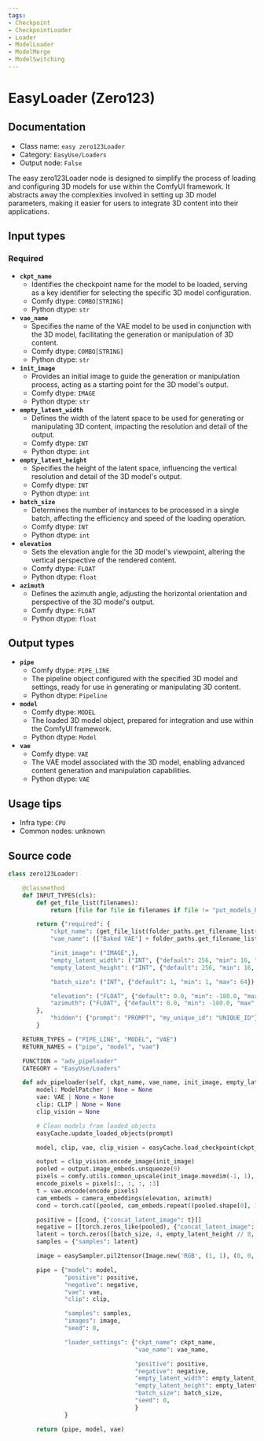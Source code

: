 ```yaml
---
tags:
- Checkpoint
- CheckpointLoader
- Loader
- ModelLoader
- ModelMerge
- ModelSwitching
---
```


# EasyLoader (Zero123)
## Documentation
- Class name: `easy zero123Loader`
- Category: `EasyUse/Loaders`
- Output node: `False`

The easy zero123Loader node is designed to simplify the process of loading and configuring 3D models for use within the ComfyUI framework. It abstracts away the complexities involved in setting up 3D model parameters, making it easier for users to integrate 3D content into their applications.
## Input types
### Required
- **`ckpt_name`**
    - Identifies the checkpoint name for the model to be loaded, serving as a key identifier for selecting the specific 3D model configuration.
    - Comfy dtype: `COMBO[STRING]`
    - Python dtype: `str`
- **`vae_name`**
    - Specifies the name of the VAE model to be used in conjunction with the 3D model, facilitating the generation or manipulation of 3D content.
    - Comfy dtype: `COMBO[STRING]`
    - Python dtype: `str`
- **`init_image`**
    - Provides an initial image to guide the generation or manipulation process, acting as a starting point for the 3D model's output.
    - Comfy dtype: `IMAGE`
    - Python dtype: `str`
- **`empty_latent_width`**
    - Defines the width of the latent space to be used for generating or manipulating 3D content, impacting the resolution and detail of the output.
    - Comfy dtype: `INT`
    - Python dtype: `int`
- **`empty_latent_height`**
    - Specifies the height of the latent space, influencing the vertical resolution and detail of the 3D model's output.
    - Comfy dtype: `INT`
    - Python dtype: `int`
- **`batch_size`**
    - Determines the number of instances to be processed in a single batch, affecting the efficiency and speed of the loading operation.
    - Comfy dtype: `INT`
    - Python dtype: `int`
- **`elevation`**
    - Sets the elevation angle for the 3D model's viewpoint, altering the vertical perspective of the rendered content.
    - Comfy dtype: `FLOAT`
    - Python dtype: `float`
- **`azimuth`**
    - Defines the azimuth angle, adjusting the horizontal orientation and perspective of the 3D model's output.
    - Comfy dtype: `FLOAT`
    - Python dtype: `float`
## Output types
- **`pipe`**
    - Comfy dtype: `PIPE_LINE`
    - The pipeline object configured with the specified 3D model and settings, ready for use in generating or manipulating 3D content.
    - Python dtype: `Pipeline`
- **`model`**
    - Comfy dtype: `MODEL`
    - The loaded 3D model object, prepared for integration and use within the ComfyUI framework.
    - Python dtype: `Model`
- **`vae`**
    - Comfy dtype: `VAE`
    - The VAE model associated with the 3D model, enabling advanced content generation and manipulation capabilities.
    - Python dtype: `VAE`
## Usage tips
- Infra type: `CPU`
- Common nodes: unknown


## Source code
```python
class zero123Loader:

    @classmethod
    def INPUT_TYPES(cls):
        def get_file_list(filenames):
            return [file for file in filenames if file != "put_models_here.txt" and "zero123" in file.lower()]

        return {"required": {
            "ckpt_name": (get_file_list(folder_paths.get_filename_list("checkpoints")),),
            "vae_name": (["Baked VAE"] + folder_paths.get_filename_list("vae"),),

            "init_image": ("IMAGE",),
            "empty_latent_width": ("INT", {"default": 256, "min": 16, "max": MAX_RESOLUTION, "step": 8}),
            "empty_latent_height": ("INT", {"default": 256, "min": 16, "max": MAX_RESOLUTION, "step": 8}),

            "batch_size": ("INT", {"default": 1, "min": 1, "max": 64}),

            "elevation": ("FLOAT", {"default": 0.0, "min": -180.0, "max": 180.0}),
            "azimuth": ("FLOAT", {"default": 0.0, "min": -180.0, "max": 180.0}),
        },
            "hidden": {"prompt": "PROMPT", "my_unique_id": "UNIQUE_ID"}
        }

    RETURN_TYPES = ("PIPE_LINE", "MODEL", "VAE")
    RETURN_NAMES = ("pipe", "model", "vae")

    FUNCTION = "adv_pipeloader"
    CATEGORY = "EasyUse/Loaders"

    def adv_pipeloader(self, ckpt_name, vae_name, init_image, empty_latent_width, empty_latent_height, batch_size, elevation, azimuth, prompt=None, my_unique_id=None):
        model: ModelPatcher | None = None
        vae: VAE | None = None
        clip: CLIP | None = None
        clip_vision = None

        # Clean models from loaded_objects
        easyCache.update_loaded_objects(prompt)

        model, clip, vae, clip_vision = easyCache.load_checkpoint(ckpt_name, "Default", True)

        output = clip_vision.encode_image(init_image)
        pooled = output.image_embeds.unsqueeze(0)
        pixels = comfy.utils.common_upscale(init_image.movedim(-1, 1), empty_latent_width, empty_latent_height, "bilinear", "center").movedim(1, -1)
        encode_pixels = pixels[:, :, :, :3]
        t = vae.encode(encode_pixels)
        cam_embeds = camera_embeddings(elevation, azimuth)
        cond = torch.cat([pooled, cam_embeds.repeat((pooled.shape[0], 1, 1))], dim=-1)

        positive = [[cond, {"concat_latent_image": t}]]
        negative = [[torch.zeros_like(pooled), {"concat_latent_image": torch.zeros_like(t)}]]
        latent = torch.zeros([batch_size, 4, empty_latent_height // 8, empty_latent_width // 8])
        samples = {"samples": latent}

        image = easySampler.pil2tensor(Image.new('RGB', (1, 1), (0, 0, 0)))

        pipe = {"model": model,
                "positive": positive,
                "negative": negative,
                "vae": vae,
                "clip": clip,

                "samples": samples,
                "images": image,
                "seed": 0,

                "loader_settings": {"ckpt_name": ckpt_name,
                                    "vae_name": vae_name,

                                    "positive": positive,
                                    "negative": negative,
                                    "empty_latent_width": empty_latent_width,
                                    "empty_latent_height": empty_latent_height,
                                    "batch_size": batch_size,
                                    "seed": 0,
                                    }
                }

        return (pipe, model, vae)

```

